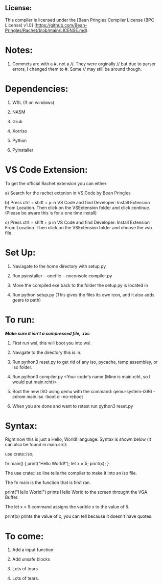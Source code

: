 ## License:

This compiler is licensed under the [Bean Pringles Compiler License (BPC License) v1.0]
(https://github.com/Bean-Pringles/Rachet/blob/main/LICENSE.md).

# Notes:

1. Commets are with a #, not a //. They were orginally // but due to parser errors, I changed them to #. Some // may still be around though.

# Dependencies:

1. WSL (If on windows)

2. NASM

3. Grub 

4. Xorriso

5. Python

6. Pyinstaller

# VS Code Extension:

To get the official Rachet extension you can either:

a) Search for the rachet extenion in VS Code by Bean Pringles

b) Press ctrl + shift + p in VS Code and find Developer: Install Extension From Location.
   Then click on the VSExtension folder and click continue.
   (Please be aware this is for a one time install)

c) Press ctrl + shift + p in VS Code and find Developer: Install Extension From Location.
   Then click on the VSExtension folder and choose the vsix file.

# Set Up:

1. Naviagate to the home directory with setup.py

2. Run pyinstaller --onefile --noconsole compiler.py

3. Move the compiled exe back to the folder the setup.py is located in

4. Run python setup.py (This gives the files its own icon, and it also adds gears to path)

# To run:
***Make sure it isn't a compressed file, .rxc***

1. First run wsl, this will boot you into wsl.

2. Navigate to the directory this is in.

3. Run python3 reset.py to get rid of any iso, pycache, temp assembley, or iso folder.

4. Run python3 compiler.py <Your code's name (Mine is main.rcht, so I would put main.rcht)>

5. Boot the new ISO using qemu with the command: 
qemu-system-i386 -cdrom main.iso -boot d -no-reboot

6. When you are done and want to retest run python3 reset.py

# Syntax:

Right now this is just a Hello, World! language.
Syntax is shown below (it can also be found in main.src):

use crate::iso;

fn main() {
    print("Hello World!");
    let x = 5;
    print(x);
}

The use crate::iso line tells the compiler to make it into an iso file.

The fn main is the function that is first ran.

print("Hello World!") prints Hello World to the screen throught the VGA Buffer.

The let x = 5 command assigns the varible x to the value of 5.

print(x) prints the value of x, you can tell because it doesn't have quotes.

# To come:

1. Add a input function

2. Add unsafe blocks

3. Lots of tears

4. Lots of tears.
